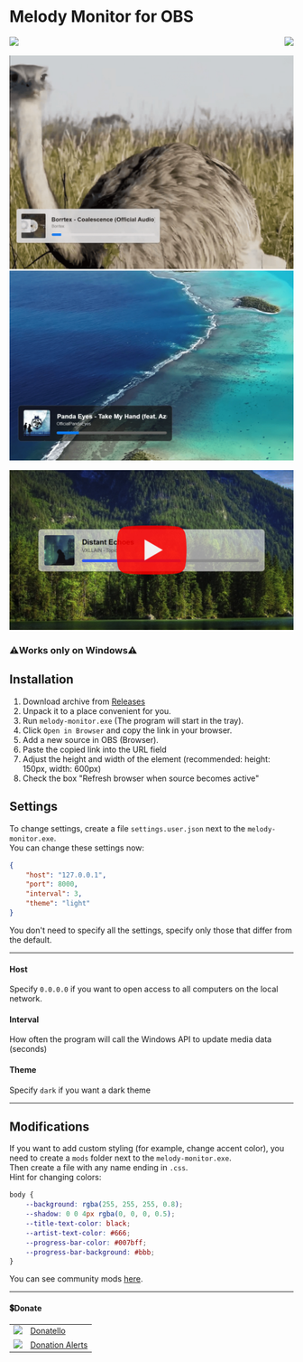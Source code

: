 # Melody Monitor for OBS

<p align="right">
    <img align="left" src="https://shields.io/badge/version-v1.0.0-blue">
    <a href="#donate"><img src="https://shields.io/badge/💲-Support_the_Project-2ea043"></a>
</p>

<img src="github/images/1.png" width="600px">
<img src="github/images/2.png" width="600px">

<a href="https://youtu.be/KKG3Twf2cX0"><img width="600px" src="github/images/youtube.jpg"></a>

### ⚠️Works only on Windows⚠️

## Installation
1. Download archive from [Releases](https://github.com/SuperZombi/melody-monitor/releases)
2. Unpack it to a place convenient for you.
3. Run `melody-monitor.exe` (The program will start in the tray).
4. Click `Open in Browser` and copy the link in your browser.
5. Add a new source in OBS (Browser).
6. Paste the copied link into the URL field
7. Adjust the height and width of the element (recommended: height: 150px, width: 600px)
8. Check the box "Refresh browser when source becomes active"

## Settings
To change settings, create a file `settings.user.json` next to the `melody-monitor.exe`.<br>
You can change these settings now:
```json
{
	"host": "127.0.0.1",
	"port": 8000,
	"interval": 3,
	"theme": "light"
}
```
You don't need to specify all the settings, specify only those that differ from the default.
<hr>

#### Host
Specify `0.0.0.0` if you want to open access to all computers on the local network.
#### Interval
How often the program will call the Windows API to update media data (seconds)
#### Theme
Specify `dark` if you want a dark theme
<hr>


## Modifications
If you want to add custom styling (for example, change accent color), you need to create a `mods` folder next to the `melody-monitor.exe`.<br>
Then create a file with any name ending in `.css`.<br>
Hint for changing colors:
```css
body {
    --background: rgba(255, 255, 255, 0.8);
    --shadow: 0 0 4px rgba(0, 0, 0, 0.5);
    --title-text-color: black;
    --artist-text-color: #666;
    --progress-bar-color: #007bff;
    --progress-bar-background: #bbb;
}
```
You can see community mods [here](mods).
<hr>


#### 💲Donate

<table>
  <tr>
    <td>
       <img width="18px" src="https://www.google.com/s2/favicons?domain=https://donatello.to&sz=256">
    </td>
    <td>
      <a href="https://donatello.to/super_zombi">Donatello</a>
    </td>
  </tr>
  <tr>
    <td>
       <img width="18px" src="https://www.google.com/s2/favicons?domain=https://www.donationalerts.com&sz=256">
    </td>
    <td>
      <a href="https://www.donationalerts.com/r/super_zombi">Donation Alerts</a>
    </td>
  </tr>
</table>
